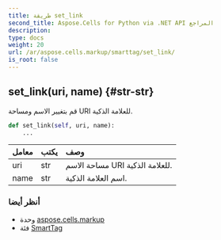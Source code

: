 ```yaml
---
title: طريقة set_link
second_title: Aspose.Cells for Python via .NET API المراجع
description:
type: docs
weight: 20
url: /ar/aspose.cells.markup/smarttag/set_link/
is_root: false
---
```

##  set_link(uri, name) {#str-str}
قم بتغيير الاسم ومساحة URI للعلامة الذكية.



```python
def set_link(self, uri, name):
    ...
```


| معامل| يكتب| وصف|
| :- | :- | :- |
| uri | str | مساحة الاسم URI للعلامة الذكية.|
| name | str | اسم العلامة الذكية.|



###  أنظر أيضا
* وحدة [aspose.cells.markup](../../)
* فئة [SmartTag](/cells/python-net/ar/aspose.cells.markup/smarttag)
